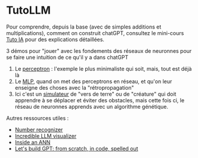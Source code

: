 # TutoLLM
Pour comprendre, depuis la base (avec de simples additions et multiplications), comment on construit chatGPT,
consultez le mini-cours [Tuto IA](https://johannoriel.github.io/TutoLLM/TutoIA.pdf) pour des explications détaillées.

3 démos pour "jouer" avec les fondements des réseaux de neuronnes pour se faire une intuition de ce qu'il y a dans chatGPT
1. Le [perceptron](https://johannoriel.github.io/TutoLLM/perceptron.html) : l'exemple le plus minimaliste qui soit, mais, tout est déjà là
2. Le [MLP](https://johannoriel.github.io/TutoLLM/learner.html), quand on met des perceptrons en réseau, et qu'on leur enseigne des choses avec la "rétropropagation"
3. Ici c'est un [simulateur](https://johannoriel.github.io/TutoLLM/genetic.html) de "vers de terre" ou de "créature" qui doit apprendre à se déplacer et éviter des obstacles, mais cette fois ci, le réseau de neuronnes apprends avec un algorithme génétique.

Autres ressources utiles :
* [Number recognizer](https://machinelearning.tobiashill.se/2019/01/28/extra-2-a-mnist-playground/)
* [Incredible LLM visualizer](https://bbycroft.net/llm)
* [Inside an ANN](https://x.com/gabeElbling/status/1850220333631943068)
* [Let's build GPT: from scratch, in code, spelled out](https://www.youtube.com/watch?v=kCc8FmEb1nY)
